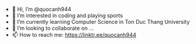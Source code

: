 - 👋 Hi, I’m @quocanh944
- 👀 I’m interested in coding and playing sports
- 🌱 I’m currently learning Computer Science in Ton Duc Thang University
- 💞️ I’m looking to collaborate on ...
- 📫 How to reach me: https://linktr.ee/quocanh944

<!---
quocanh944/quocanh944 is a ✨ special ✨ repository because its `README.md` (this file) appears on your GitHub profile.
You can click the Preview link to take a look at your changes.
--->
